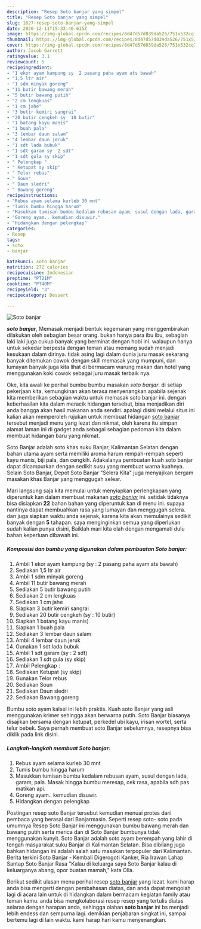 ```yaml
---
description: "Resep Soto banjar yang simpel"
title: "Resep Soto banjar yang simpel"
slug: 1627-resep-soto-banjar-yang-simpel
date: 2020-12-11T15:33:40.615Z
image: https://img-global.cpcdn.com/recipes/8d47d57d039da526/751x532cq70/soto-banjar-foto-resep-utama.jpg
thumbnail: https://img-global.cpcdn.com/recipes/8d47d57d039da526/751x532cq70/soto-banjar-foto-resep-utama.jpg
cover: https://img-global.cpcdn.com/recipes/8d47d57d039da526/751x532cq70/soto-banjar-foto-resep-utama.jpg
author: Jacob Garrett
ratingvalue: 3.1
reviewcount: 5
recipeingredient:
- "1 ekor ayam kampung sy  2 pasang paha ayam ats bawah"
- "1,5 ltr air"
- "1 sdm minyak goreng"
- "11 butir bawang merah"
- "5 butir bawang putih"
- "2 cm lengkuas"
- "1 cm jahe"
- "3 butir kemiri sangrai"
- "20 butir cengkeh sy  10 butir"
- "1 batang kayu manis"
- "1 buah pala"
- "3 lembar daun salam"
- "4 lembar daun jeruk"
- "1 sdt lada bubuk"
- "1 sdt garam sy  2 sdt"
- "1 sdt gula sy skip"
- " Pelengkap "
- " Ketupat sy skip"
- " Telor rebus"
- " Soun"
- " Daun sledri"
- " Bawang goreng"
recipeinstructions:
- "Rebus ayam selama kurleb 30 mnt"
- "Tumis bumbu hingga harum"
- "Masukkan tumisan bumbu kedalam rebusan ayam, susul dengan lada, garam, pala. Masak hingga bumbu meresap, cek rasa, apabila sdh pas matikan api."
- "Goreng ayam.. kemudian disuwir."
- "Hidangkan dengan pelengkap"
categories:
- Resep
tags:
- soto
- banjar

katakunci: soto banjar 
nutrition: 272 calories
recipecuisine: Indonesian
preptime: "PT21M"
cooktime: "PT40M"
recipeyield: "3"
recipecategory: Dessert

---
```



![Soto banjar](https://img-global.cpcdn.com/recipes/8d47d57d039da526/751x532cq70/soto-banjar-foto-resep-utama.jpg)

<b><i>soto banjar</i></b>, Memasak menjadi bentuk kegemaran yang menggembirakan dilakukan oleh sebagian besar orang. bukan hanya para ibu ibu, sebagian laki laki juga cukup banyak yang berminat dengan hobi ini. walaupun hanya untuk sekedar berpesta dengan teman atau memang sudah menjadi kesukaan dalam dirinya. tidak asing lagi dalam dunia juru masak sekarang banyak ditemukan cowok dengan skill memasak yang mumpuni, dan lumayan banyak juga kita lihat di bermacam warung makan dan hotel yang menggunakan koki cowok sebagai juru masak terbaik nya.

Oke, kita awali ke perihal bumbu bumbu masakan <i>soto banjar</i>. di setiap pekerjaan kita, kemungkinan akan terasa menyenangkan apabila sejenak kita memberikan sebagian waktu untuk memasak soto banjar ini. dengan keberhasilan kita dalam meracik hidangan tersebut, bisa menjadikan diri anda bangga akan hasil makanan anda sendiri. apalagi disini melalui situs ini kalian akan memperoleh rujukan untuk membuat hidangan <u>soto banjar</u> tersebut menjadi menu yang lezat dan nikmat, oleh karena itu simpan alamat laman ini di gadget anda sebagai sebagian pedoman kita dalam membuat hidangan baru yang nikmat.

Soto Banjar adalah soto khas suku Banjar, Kalimantan Selatan dengan bahan utama ayam serta memiliki aroma harum rempah-rempah seperti kayu manis, biji pala, dan cengkih. Adakalanya pembuatan kuah soto banjar dapat dicampurkan dengan sedikit susu yang membuat warna kuahnya. Selain Soto Banjar, Depot Soto Banjar &#34;Selera Kita&#34; juga menyajikan bergam masakan khas Banjar yang menggugah selear.


Mari langsung saja kita memulai untuk menyiapkan perlengkapan yang diperuntuk kan dalam membuat makanan <u><i>soto banjar</i></u> ini. setidak tidaknya bisa disiapkan <b>22</b> bahan bahan yang diperuntuk kan di menu ini. supaya nantinya dapat membuahkan rasa yang lumayan dan menggugah selera. dan juga siapkan waktu anda sejenak, karena kita akan memulainya sedikit banyak dengan <b>5</b> tahapan. saya menginginkan semua yang diperlukan sudah kalian punya disini, Baiklah mari kita olah dengan mengamati dulu bahan keperluan dibawah ini.

<!--inarticleads1-->

##### Komposisi dan bumbu yang digunakan dalam pembuatan Soto banjar:

1. Ambil 1 ekor ayam kampung (sy : 2 pasang paha ayam ats bawah)
1. Sediakan 1,5 ltr air
1. Ambil 1 sdm minyak goreng
1. Ambil 11 butir bawang merah
1. Sediakan 5 butir bawang putih
1. Sediakan 2 cm lengkuas
1. Sediakan 1 cm jahe
1. Siapkan 3 butir kemiri sangrai
1. Sediakan 20 butir cengkeh (sy : 10 butir)
1. Siapkan 1 batang kayu manis)
1. Siapkan 1 buah pala
1. Sediakan 3 lembar daun salam
1. Ambil 4 lembar daun jeruk
1. Gunakan 1 sdt lada bubuk
1. Ambil 1 sdt garam (sy : 2 sdt)
1. Sediakan 1 sdt gula (sy skip)
1. Ambil  Pelengkap :
1. Sediakan  Ketupat (sy skip)
1. Gunakan  Telor rebus
1. Sediakan  Soun
1. Sediakan  Daun sledri
1. Sediakan  Bawang goreng


Bumbu soto ayam kalsel ini lebih praktis. Kuah soto Banjar yang asli menggunakan krimer sehingga akan berwarna putih. Soto Banjar biasanya disajikan bersama dengan ketupat, perkedel ubi kayu, irisan wortel, serta telur bebek. Saya pernah membuat soto Banjar sebelumnya, resepnya bisa diklik pada link disini. 

<!--inarticleads2-->

##### Langkah-langkah membuat Soto banjar:

1. Rebus ayam selama kurleb 30 mnt
1. Tumis bumbu hingga harum
1. Masukkan tumisan bumbu kedalam rebusan ayam, susul dengan lada, garam, pala. Masak hingga bumbu meresap, cek rasa, apabila sdh pas matikan api.
1. Goreng ayam.. kemudian disuwir.
1. Hidangkan dengan pelengkap


Postingan resep soto Banjar tersebut kemudian menuai protes dari pembaca yang berasal dari Banjarmasin. Seperti resep soto- soto pada umumnya Resep Soto Banjar ini menggunakan bumbu bawang merah dan bawang putih serta merica dan di Soto Banjar bumbunya tidak menggunakan kunyit. Soto Banjar adalah soto ayam berempah yang lahir di tengah masyarakat suku Banjar di Kalimantan Selatan. Bisa dibilang juga bahkan hidangan ini adalah salah satu masakan terpopuler dari Kalimantan. Berita terkini Soto Banjar - Kembali Digerogoti Kanker, Ria Irawan Lahap Santap Soto Banjar Rasa &#34;Kalau di keluarga saya Soto Banjar kalau di keluarganya abang, opor buatan mamah,&#34; kata Olla. 

Berikut sedikit ulasan menu perihal resep <u>soto banjar</u> yang lezat. kami harap anda bisa mengerti dengan pembahasan diatas, dan anda dapat mengolah lagi di acara lain untuk di hidangkan dalam bermacam kegiatan family atau teman kamu. anda bisa mengkolaborasi resep resep yang tertulis diatas selaras dengan harapan anda, sehingga olahan <b>soto banjar</b> ini bs menjadi lebih endess dan sempurna lagi. demikian penjabaran singkat ini, sampai bertemu lagi di lain waktu. kami harap hari kamu menyenangkan.
